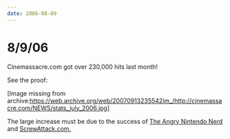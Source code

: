```yaml
---
date: 2006-08-09
---
```

# 8/9/06

Cinemassacre.com got over 230,000 hits last month!

See the proof:

[Image missing from archive:https://web.archive.org/web/20070913235542im_/http://cinemassacre.com/NEWS/stats_july_2006.jpg]

The large increase must be due to the success of [The Angry Nintendo Nerd](https://web.archive.org/web/20070913235542/http://cinemassacre.com/Movies/Nes_Nerd.html) and [ScrewAttack.com.](https://web.archive.org/web/20070913235542/http://screwattack.com/)